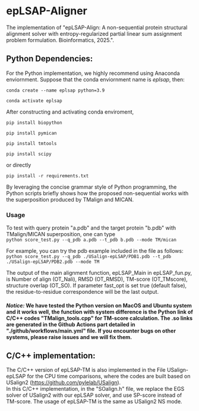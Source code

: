 # epLSAP-Aligner
The implementation of "epLSAP-Align: A non-sequential protein structural alignment solver with entropy-regularized partial linear sum assignment
problem formulation. Bioinformatics, 2025.".     
            
## Python Dependencies:
For the Python implementation, we highly recommend using Anaconda enviornment. Suppose that the conda enviornment name is *eplsap*, then:

`conda create --name eplsap python=3.9`

`conda activate eplsap`

After constructing and activating conda enviroment, 

`pip install biopython`

`pip install pymican`

`pip install tmtools`

`pip install scipy`

or directly

`pip install -r requirements.txt`
            
By leveraging the concise grammar style of Python programming, the Python scripts briefly shows how the proposed non-sequential works with the superposition produced by TMalign and MICAN.     

### Usage 
To test with query protein "a.pdb" and the target protein "b.pdb" with TMalign/MICAN superposition, one can type   
`python score_test.py --q_pdb a.pdb --t_pdb b.pdb --mode TM/mican`

For example, you can try the pdb example included in the file as follows:
`python score_test.py --q_pdb ./USalign-epLSAP/PDB1.pdb --t_pdb ./USalign-epLSAP/PDB2.pdb --mode TM`

The output of the main alignment function, epLSAP_Main in epLSAP_fun.py, is Number of align (OT_Nali), RMSD (OT_RMSD), TM-score (OT_TMscore), structure overlap (OT_SO). If parameter fast_opt is set true (default false), the residue-to-residue correspondence will be the last output.

#### ***Notice:***   We have tested the Python version on MacOS and Ubuntu system and it works well, the function with system difference is the Python link of C/C++ codes "TMalign_tools.cpp" for TM-score calculation. The .so links are generated in the Github Actions part detailed in "./github/workflows/main.yml" file. If you encounter bugs on other systems, please raise issues and we will fix them. 

## C/C++ implementation:
The C/C++ version of epLSAP-TM is also implemented in the File USalign-epLSAP for the CPU time comparisons, where the codes are built based on USalign2 (https://github.com/pylelab/USalign).    
In this C/C++ implementation, in the "SOalign.h" file, we replace the EGS solver of USalign2 with our epLSAP solver, and use SP-score instead of TM-score. The usage of epLSAP-TM is the same as USalign2 NS mode.  


